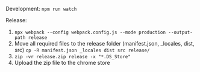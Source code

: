 Development:
`npm run watch`

Release:
1. `npx webpack --config webpack.config.js --mode production --output-path release`
2. Move all required files to the release folder (manifest.json, _locales, dist, src) `cp -R manifest.json _locales dist src release/`
3. `zip -vr release.zip release -x "*.DS_Store"`
4. Upload the zip file to the chrome store